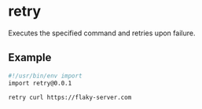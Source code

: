 # retry

Executes the specified command and retries upon failure.

## Example

```bash
#!/usr/bin/env import
import retry@0.0.1

retry curl https://flaky-server.com
```
